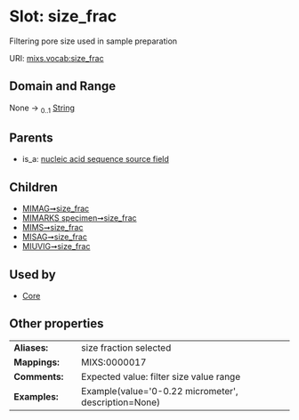 
# Slot: size_frac


Filtering pore size used in sample preparation

URI: [mixs.vocab:size_frac](https://w3id.org/mixs/vocab/size_frac)


## Domain and Range

None &#8594;  <sub>0..1</sub> [String](types/String.md)

## Parents

 *  is_a: [nucleic acid sequence source field](nucleic_acid_sequence_source_field.md)

## Children

 *  [MIMAG➞size_frac](MIMAG_size_frac.md)
 *  [MIMARKS specimen➞size_frac](MIMARKS_specimen_size_frac.md)
 *  [MIMS➞size_frac](MIMS_size_frac.md)
 *  [MISAG➞size_frac](MISAG_size_frac.md)
 *  [MIUVIG➞size_frac](MIUVIG_size_frac.md)

## Used by

 * [Core](Core.md)

## Other properties

|  |  |  |
| --- | --- | --- |
| **Aliases:** | | size fraction selected |
| **Mappings:** | | MIXS:0000017 |
| **Comments:** | | Expected value: filter size value range |
| **Examples:** | | Example(value='0-0.22 micrometer', description=None) |

